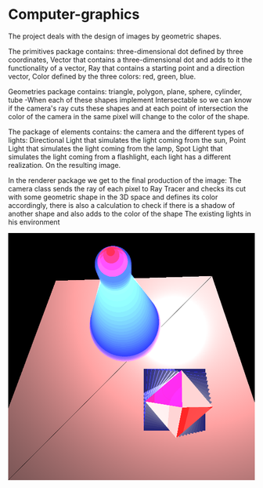 # Computer-graphics
The project deals with the design of images by geometric shapes.

The primitives package contains:
 three-dimensional dot defined by three coordinates,
 Vector that contains a three-dimensional dot and adds to it the functionality of a vector,
 Ray that contains a starting point and a direction vector,
 Color defined by the three colors: red, green, blue.

Geometries package contains:
 triangle, polygon, plane, sphere, cylinder, tube -When each of these shapes implement 
 Intersectable so we can know if the camera's ray cuts these shapes and at each point of
 intersection the color of the camera in the same pixel will change to the color of the shape.

The package of elements contains:
 the camera and the different types of lights:
 Directional Light that simulates the light coming from the sun, 
Point Light that simulates the light coming from the lamp,
Spot Light that simulates the light coming from a flashlight,
each light has a different realization. On the resulting image.

In the renderer package we get to the final production of the image: 
The camera class sends the ray of each pixel to Ray Tracer and checks its 
cut with some geometric shape in the 3D space and defines its color accordingly,
 there is also a calculation to check if there is a shadow of another shape and also
 adds to the color of the shape The existing lights in his environment

![alt text](https://github.com/davidcoh464/Computer-graphics/blob/master/images/lotsOfShapesBonus.png)
